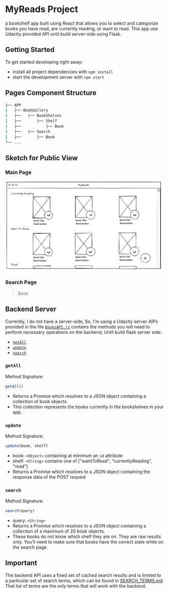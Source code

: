 # MyReads Project

a bookshelf app built using React that allows you to select and categorize books you have read, are currently reading, or want to read. This app use Udacity provided API until build server-side using Flask.

## Getting Started

To get started developing right away:

* install all project dependencies with `npm install`
* start the development server with `npm start`

##  Pages Component Structure 
```bash
├── APP  
|   ├── BookGallery
|   ├──   ├── BookShelves
|   ├──       ├── Shelf
|   ├──           ├── Book 
|   ├──   ├── Search
|   ├──       ├── Book
└── ...
```

## Sketch for Public View
### Main Page 

  ![Main](https://github.com/Mostafa-ashraf19/React_Book_Tracking_App/blob/master/Assests/Main%20Page.png?raw=true)

### Search Page 

  > Soon 

## Backend Server
Currently, I do not have a server-side, So, I'm using a Udacity server AIPs provided in the file [`BooksAPI.js`](src/BooksAPI.js) contains the methods you will need to perform necessary operations on the backend, Until build flask server side:

* [`getAll`](#getall)
* [`update`](#update)
* [`search`](#search)

### `getAll`

Method Signature:

```js
getAll()
```

* Returns a Promise which resolves to a JSON object containing a collection of book objects.
* This collection represents the books currently in the bookshelves in your app.

### `update`

Method Signature:

```js
update(book, shelf)
```

* book: `<Object>` containing at minimum an `id` attribute
* shelf: `<String>` contains one of ["wantToRead", "currentlyReading", "read"]  
* Returns a Promise which resolves to a JSON object containing the response data of the POST request

### `search`

Method Signature:

```js
search(query)
```

* query: `<String>`
* Returns a Promise which resolves to a JSON object containing a collection of a maximum of 20 book objects.
* These books do not know which shelf they are on. They are raw results only. You'll need to make sure that books have the correct state while on the search page.

## Important
The backend API uses a fixed set of cached search results and is limited to a particular set of search terms, which can be found in [SEARCH_TERMS.md](SEARCH_TERMS.md). That list of terms are the _only_ terms that will work with the backend.

